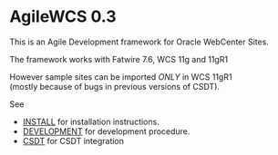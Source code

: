 # AgileWCS 0.3

This is an Agile Development framework for Oracle WebCenter Sites.

The framework works with Fatwire 7.6, WCS 11g and 11gR1

However sample sites can be imported  *ONLY* in WCS 11gR1  
(mostly because of bugs in previous versions of CSDT).

See 
- <a href="AgileWCS/INSTALL.md">INSTALL</a> for installation instructions.
- <a href="AgileWCS/DEVELOPMENT.md">DEVELOPMENT</a> for development procedure.
- <a href="AgileWCS/CSDT.md">CSDT</a> for CSDT integration
